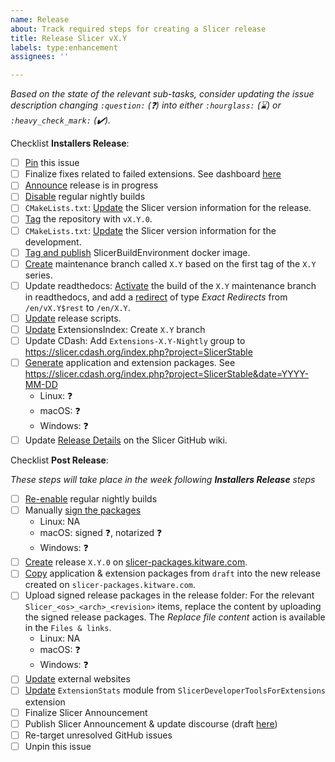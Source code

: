 ```yaml
---
name: Release
about: Track required steps for creating a Slicer release
title: Release Slicer vX.Y
labels: type:enhancement
assignees: ''

---
```


<!-- Before submitting this issue, replace X.Y with the corresponding value in both the title and content -->

_Based on the state of the relevant sub-tasks, consider updating the issue description changing `:question:` (:question:)  into either `:hourglass:` (:hourglass:) or `:heavy_check_mark:` (:heavy_check_mark:)._

Checklist **Installers Release**:

* [ ] [Pin](https://docs.github.com/en/enterprise-cloud@latest/issues/tracking-your-work-with-issues/pinning-an-issue-to-your-repository) this issue
* [ ] Finalize fixes related to failed extensions. See dashboard [here](https://slicer.cdash.org/index.php?project=SlicerPreview&filtercount=1&showfilters=1&field1=builderrors&compare1=43&value1=0)
* [ ] [Announce](https://github.com/Slicer/Slicer/wiki/Release-Process#announce-release-process-in-progress) release is in progress
* [ ] [Disable](https://github.com/Slicer/Slicer/wiki/Release-Process#enable-or-disable-regular-nightly-builds) regular nightly builds
* [ ] `CMakeLists.txt`: [Update](https://github.com/Slicer/Slicer/wiki/Release-Process#cmakeliststxt-update-the-slicer-version-information-for-the-release) the Slicer version information for the release.
* [ ] [Tag](https://github.com/Slicer/Slicer/wiki/Release-Process#tag-the-repository) the repository with `vX.Y.0`.
* [ ] `CMakeLists.txt`: [Update](https://github.com/Slicer/Slicer/wiki/Release-Process#cmakeliststxt-update-the-slicer-version-information-for-the-development) the Slicer version information for the development.
* [ ] [Tag and publish](https://github.com/Slicer/Slicer/wiki/Release-Process#tag-and-publish-slicerbuildenvironment-docker-image) SlicerBuildEnvironment docker image.
* [ ] [Create](https://github.com/Slicer/Slicer/wiki/Release-Process#create-maintenance-branch) maintenance branch called `X.Y` based on the first tag of the `X.Y` series.
* [ ] Update readthedocs: [Activate](https://readthedocs.org/projects/slicer/versions/) the build of the `X.Y` maintenance branch in readthedocs, and add a [redirect](https://readthedocs.org/dashboard/slicer/redirects/) of type _Exact Redirects_ from `/en/vX.Y$rest` to `/en/X.Y`.
* [ ] [Update](https://github.com/Slicer/Slicer/wiki/Release-Process#update-release-scripts) release scripts.
* [ ] [Update](https://github.com/Slicer/Slicer/wiki/Release-Process#update-extensionsindex) ExtensionsIndex: Create `X.Y` branch
* [ ] Update CDash: Add `Extensions-X.Y-Nightly` group to https://slicer.cdash.org/index.php?project=SlicerStable
* [ ] [Generate](https://github.com/Slicer/Slicer/wiki/Release-Process#generate-application-and-extension-packages) application and extension packages. See https://slicer.cdash.org/index.php?project=SlicerStable&date=YYYY-MM-DD
  * Linux: :question:
  * macOS: :question:
  * Windows: :question:
* [ ] Update [Release Details](https://github.com/Slicer/Slicer/wiki/Release-Details) on the Slicer GitHub wiki.

Checklist **Post Release**:

_These steps will take place in the week following **Installers Release** steps_

* [ ] [Re-enable](https://github.com/Slicer/Slicer/wiki/Release-Process#enable-or-disable-regular-nightly-builds) regular nightly builds
* [ ] Manually [sign the packages](https://github.com/Slicer/Slicer/wiki/Signing-Application-Packages)
  * Linux: NA
  * macOS: signed :question:, notarized :question:
  * Windows: :question:
* [ ] [Create](https://github.com/Slicer/Slicer/wiki/Release-Process#create-release-or-patch-release-on-slicer-packageskitwarecom) release `X.Y.0` on [slicer-packages.kitware.com](https://slicer-packages.kitware.com/#folder/5f4474d0e1d8c75dfc705482).
* [ ] [Copy](https://github.com/Slicer/Slicer/wiki/Release-Process#copy-draft-application--extension-packages-into-the-new-release-folder) application & extension packages from `draft` into the new release created on `slicer-packages.kitware.com`.
* [ ] Upload signed release packages in the release folder: For the relevant `Slicer_<os>_<arch>_<revision>` items, replace the content by uploading the signed release packages. The _Replace file content_ action is available in the `Files & links`.
  * Linux: NA
  * macOS: :question:
  * Windows: :question:
* [ ] [Update](https://github.com/Slicer/Slicer/wiki/Release-Process#update-external-websites) external websites
* [ ] [Update](https://github.com/Slicer/Slicer/wiki/Release-Process#update-extensionstats-module) `ExtensionStats` module from `SlicerDeveloperToolsForExtensions` extension
* [ ] Finalize Slicer Announcement
* [ ] Publish Slicer Announcement & update discourse (draft [here](https://drive.google.com/drive/u/0/folders/1ZN1iFUHrGvqWHtoH_qlNUsZWbxXwsAs-))
* [ ] Re-target unresolved GitHub issues
* [ ] Unpin this issue
